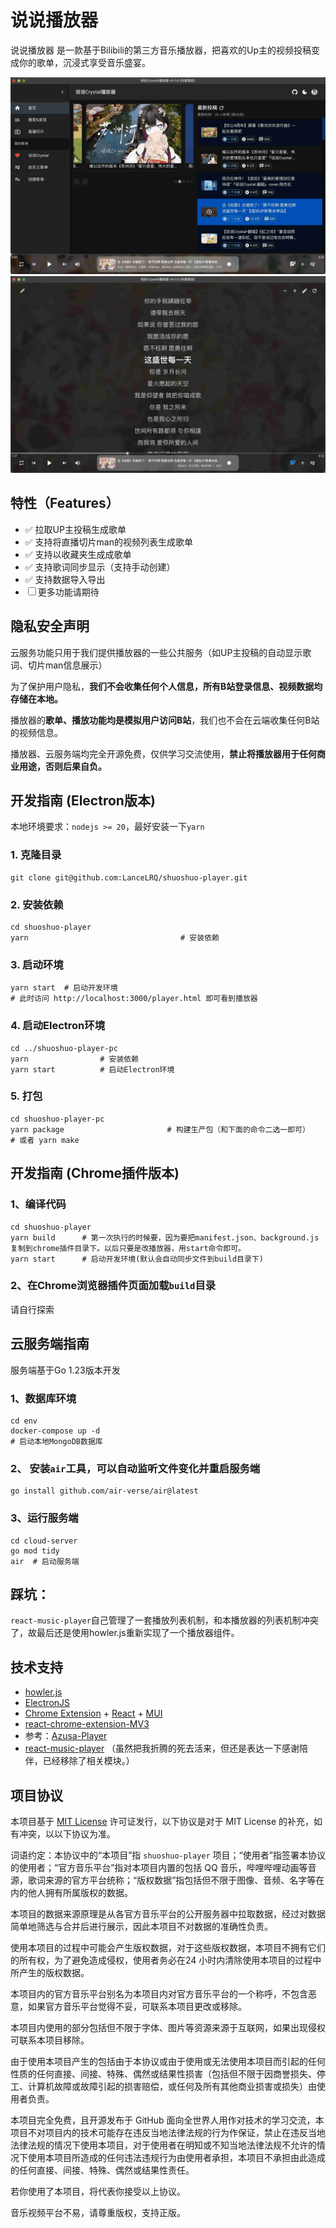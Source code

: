 # 说说播放器

说说播放器 是一款基于Bilibili的第三方音乐播放器，把喜欢的Up主的视频投稿变成你的歌单，沉浸式享受音乐盛宴。

![预览图1](./docs/player-1.jpg)
![预览图2](./docs/player-2.jpg)

## 特性（Features）
- ✅ 拉取UP主投稿生成歌单
- ✅ 支持将直播切片man的视频列表生成歌单
- ✅ 支持以收藏夹生成成歌单
- ✅ 支持歌词同步显示（支持手动创建）
- ✅ 支持数据导入导出
- ☐ 更多功能请期待

## 隐私安全声明

云服务功能只用于我们提供播放器的一些公共服务（如UP主投稿的自动显示歌词、切片man信息展示）

为了保护用户隐私，**我们不会收集任何个人信息，所有B站登录信息、视频数据均存储在本地。**

播放器的**歌单、播放功能均是模拟用户访问B站**，我们也不会在云端收集任何B站的视频信息。

播放器、云服务端均完全开源免费，仅供学习交流使用，**禁止将播放器用于任何商业用途，否则后果自负。**

## 开发指南 (Electron版本)

本地环境要求：`nodejs >= 20`，最好安装一下`yarn`

### 1. 克隆目录
```shell
git clone git@github.com:LanceLRQ/shuoshuo-player.git
```

### 2. 安装依赖
```shell
cd shuoshuo-player
yarn                                  # 安装依赖
```
### 3. 启动环境
```shell
yarn start  # 启动开发环境
# 此时访问 http://localhost:3000/player.html 即可看到播放器
```

### 4. 启动Electron环境
```shell
cd ../shuoshuo-player-pc
yarn                # 安装依赖
yarn start          # 启动Electron环境  
```

### 5. 打包
```shell
cd shuoshuo-player-pc
yarn package                       # 构建生产包（和下面的命令二选一即可）
# 或者 yarn make                   
```

## 开发指南 (Chrome插件版本)

### 1、编译代码
```shell
cd shuoshuo-player
yarn build      # 第一次执行的时候要，因为要把manifest.json、background.js复制到chrome插件目录下。以后只要是改播放器，用start命令即可。
yarn start      # 启动开发环境(默认会自动同步文件到build目录下)
```
### 2、在Chrome浏览器插件页面加载`build`目录

请自行探索

## 云服务端指南

服务端基于Go 1.23版本开发

### 1、数据库环境

```shell
cd env
docker-compose up -d
# 启动本地MongoDB数据库
```

### 2、 安装`air`工具，可以自动监听文件变化并重启服务端

```shell
go install github.com/air-verse/air@latest
```

### 3、运行服务端

```shell
cd cloud-server
go mod tidy
air  # 启动服务端
```

## 踩坑：
`react-music-player`自己管理了一套播放列表机制，和本播放器的列表机制冲突了，故最后还是使用howler.js重新实现了一个播放器组件。

## 技术支持
- [howler.js](https://github.com/goldfire/howler.js)
- [ElectronJS](https://www.electronjs.org/)
- [Chrome Extension](https://developer.chrome.com/docs/extensions/) + [React](https://github.com/facebook/react) + [MUI](https://mui.com/zh/)
- [react-chrome-extension-MV3](https://github.com/Sirage-t/react-chrome-extension-MV3)
- 参考：[Azusa-Player](https://github.com/lovegaoshi/NoxPlayer)
- [react-music-player](https://github.com/lijinke666/react-music-player) （虽然把我折腾的死去活来，但还是表达一下感谢陪伴，已经移除了相关模块。）

## 项目协议

本项目基于 [MIT License](https://github.com/LanceLRQ/shuoshuo-player/blob/master/LICENSE) 许可证发行，以下协议是对于 MIT License 的补充，如有冲突，以以下协议为准。

词语约定：本协议中的“本项目”指 `shuoshuo-player` 项目；“使用者”指签署本协议的使用者；“官方音乐平台”指对本项目内置的包括 QQ 音乐，哔哩哔哩动画等音源，歌词来源的官方平台统称；“版权数据”指包括但不限于图像、音频、名字等在内的他人拥有所属版权的数据。

本项目的数据来源原理是从各官方音乐平台的公开服务器中拉取数据，经过对数据简单地筛选与合并后进行展示，因此本项目不对数据的准确性负责。

使用本项目的过程中可能会产生版权数据，对于这些版权数据，本项目不拥有它们的所有权，为了避免造成侵权，使用者务必在24 小时内清除使用本项目的过程中所产生的版权数据。

本项目内的官方音乐平台别名为本项目内对官方音乐平台的一个称呼，不包含恶意，如果官方音乐平台觉得不妥，可联系本项目更改或移除。

本项目内使用的部分包括但不限于字体、图片等资源来源于互联网，如果出现侵权可联系本项目移除。

由于使用本项目产生的包括由于本协议或由于使用或无法使用本项目而引起的任何性质的任何直接、间接、特殊、偶然或结果性损害（包括但不限于因商誉损失、停工、计算机故障或故障引起的损害赔偿，或任何及所有其他商业损害或损失）由使用者负责。

本项目完全免费，且开源发布于 GitHub 面向全世界人用作对技术的学习交流，本项目不对项目内的技术可能存在违反当地法律法规的行为作保证，禁止在违反当地法律法规的情况下使用本项目，对于使用者在明知或不知当地法律法规不允许的情况下使用本项目所造成的任何违法违规行为由使用者承担，本项目不承担由此造成的任何直接、间接、特殊、偶然或结果性责任。

若你使用了本项目，将代表你接受以上协议。

音乐视频平台不易，请尊重版权，支持正版。